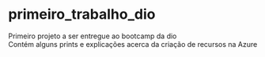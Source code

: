 # primeiro_trabalho_dio
Primeiro projeto a ser entregue ao bootcamp da dio  
Contém alguns prints e explicações acerca da criação de recursos na Azure
